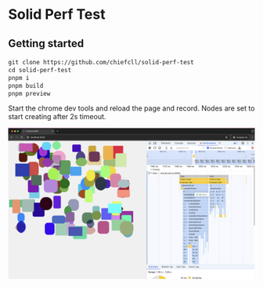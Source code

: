 # Solid Perf Test

## Getting started

```
git clone https://github.com/chiefcll/solid-perf-test
cd solid-perf-test
pnpm i
pnpm build
pnpm preview
```

Start the chrome dev tools and reload the page and record. Nodes are set to start creating after 2s timeout.

![Results from my test](results.png)
